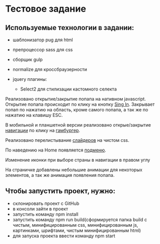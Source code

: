 # Тестовое задание

## Используемые технологии в задании:

* шаблонизатор pug для html
* препроцессор sass для css
* сборщик gulp
* normalize для кроссбраузерности
* jquery плагины:
  
  * Select2 для стилизации кастомного селекта
  
Реализовано открытие/закрытие попапа на нативном javascript. Открытие попапа происходит по клику на 
кнопку [Sing In](http://joxi.ru/J2bV5XkF0O9G02). Закрывает попап по нажатию на область, кроме самого попапа,
а так же по нажатию на клавишу ESC.

В мобильной и планшетной версии реализовано открые/закрытие [навигации](http://joxi.ru/V2VLevWsdJjKBr) по
клику на [гамбургер](http://joxi.ru/D2PYByliqzLk1A).

Реализовано перелистывание [слайдеров](http://joxi.ru/krDl9kbuKzDJxr) на чистом css.

По наведению на Home появляется [подменю](http://joxi.ru/1A5x9JMIDyMGO2).

Изменение иконки при выборе страны в навигации в правом углу

На страничке добавлены небольшие анимации для некоторых элементов, а так же анимация появления попапа.

## Чтобы запустить проект, нужно:

* склонировать проект с GitHub
* в консоли зайти в проект
* запустить команду npm install
* запустить команду npm run build(сформируется папка build с чистым, минифицированным css, минифицированным js, картинками, шрифтами, чистым минифицированным html)
* для запуска проекта ввести команду npm start
 


  

   
